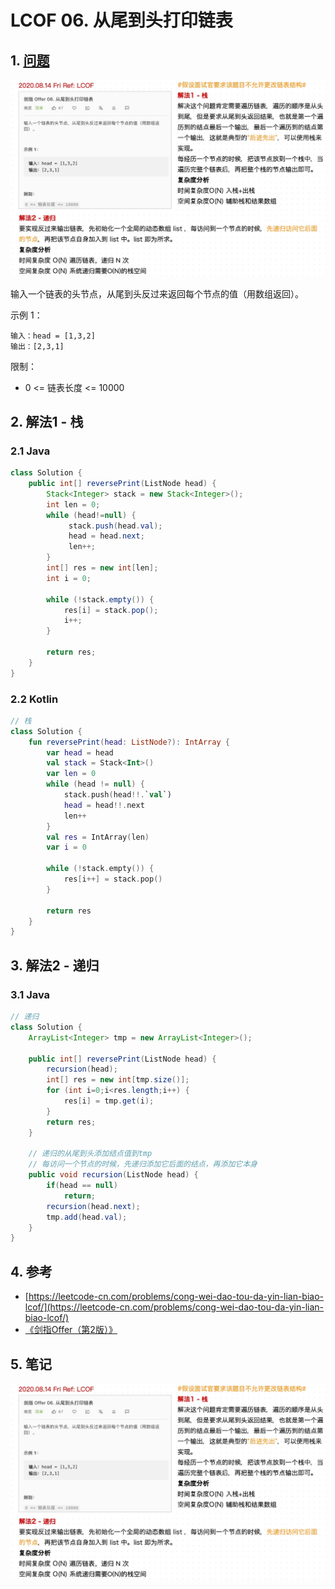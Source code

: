 # LCOF 06. 从尾到头打印链表

## 1. [问题](https://leetcode-cn.com/problems/cong-wei-dao-tou-da-yin-lian-biao-lcof/)

![](../../../.gitbook/assets/image%20%2819%29%20%281%29.png)

输入一个链表的头节点，从尾到头反过来返回每个节点的值（用数组返回）。

示例 1：

```text
输入：head = [1,3,2]
输出：[2,3,1]
```

限制：

* 0 &lt;= 链表长度 &lt;= 10000

## 2. 解法1 - 栈

### 2.1 Java

```java
class Solution {
    public int[] reversePrint(ListNode head) {
        Stack<Integer> stack = new Stack<Integer>();
        int len = 0;
        while (head!=null) {
             stack.push(head.val);
             head = head.next;
             len++;
        }
        int[] res = new int[len];
        int i = 0;

        while (!stack.empty()) {
            res[i] = stack.pop();
            i++;
        }

        return res;
    }
}
```

### 2.2 Kotlin

```kotlin
// 栈
class Solution {
    fun reversePrint(head: ListNode?): IntArray {
        var head = head
        val stack = Stack<Int>()
        var len = 0
        while (head != null) {
            stack.push(head!!.`val`)
            head = head!!.next
            len++
        }
        val res = IntArray(len)
        var i = 0

        while (!stack.empty()) {
            res[i++] = stack.pop()
        }

        return res
    }
}
```

## 3. 解法2 - 递归

### 3.1 Java

```java
// 递归
class Solution {
    ArrayList<Integer> tmp = new ArrayList<Integer>();

    public int[] reversePrint(ListNode head) {
        recursion(head);
        int[] res = new int[tmp.size()];
        for (int i=0;i<res.length;i++) {
            res[i] = tmp.get(i);
        }
        return res;
    }

    // 递归的从尾到头添加结点值到tmp
    // 每访问一个节点的时候，先递归添加它后面的结点，再添加它本身
    public void recursion(ListNode head) {
        if(head == null)
            return;
        recursion(head.next);
        tmp.add(head.val);
    }
}
```

## 4. 参考

* [https://leetcode-cn.com/problems/cong-wei-dao-tou-da-yin-lian-biao-lcof/](https://leetcode-cn.com/problems/cong-wei-dao-tou-da-yin-lian-biao-lcof/)
* [《剑指Offer（第2版）》](https://book.douban.com/subject/27008702/)

## 5. 笔记

![](../../../.gitbook/assets/image%20%2819%29%20%282%29.png)

